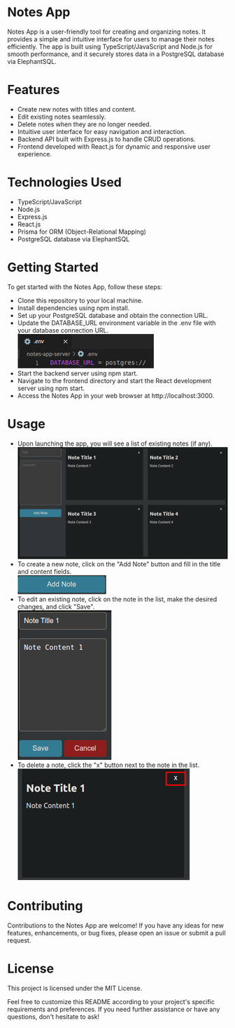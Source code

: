 # Notes App <br />
Notes App is a user-friendly tool for creating and organizing notes. It provides a simple and intuitive interface for users to manage their notes efficiently. The app is built using TypeScript/JavaScript and Node.js for smooth performance, and it securely stores data in a PostgreSQL database via ElephantSQL.

# Features <br />
- Create new notes with titles and content.
- Edit existing notes seamlessly.
- Delete notes when they are no longer needed.
- Intuitive user interface for easy navigation and interaction.
- Backend API built with Express.js to handle CRUD operations.
- Frontend developed with React.js for dynamic and responsive user experience.

# Technologies Used <br />
- TypeScript/JavaScript
- Node.js
- Express.js
- React.js
- Prisma for ORM (Object-Relational Mapping)
- PostgreSQL database via ElephantSQL

# Getting Started <br />
To get started with the Notes App, follow these steps: <br />
- Clone this repository to your local machine.
- Install dependencies using npm install.
- Set up your PostgreSQL database and obtain the connection URL.
- Update the DATABASE_URL environment variable in the .env file with your database connection URL. <br />
![](notes-app-ui/src/images/Env_file.png)
- Start the backend server using npm start.
- Navigate to the frontend directory and start the React development server using npm start.
- Access the Notes App in your web browser at http://localhost:3000.

# Usage <br />
- Upon launching the app, you will see a list of existing notes (if any). ![](notes-app-ui/src/images/Basic_Ui.png)
- To create a new note, click on the "Add Note" button and fill in the title and content fields. <br />
![](notes-app-ui/src/images/Add_Note_Button.png)
- To edit an existing note, click on the note in the list, make the desired changes, and click "Save". <br />
![](notes-app-ui/src/images/Edit_Ui.png)
- To delete a note, click the "x" button next to the note in the list. <br />
![](notes-app-ui/src/images/Delete_note.png)

# Contributing <br />
Contributions to the Notes App are welcome! If you have any ideas for new features, enhancements, or bug fixes, please open an issue or submit a pull request.

# License <br />
This project is licensed under the MIT License.

Feel free to customize this README according to your project's specific requirements and preferences. If you need further assistance or have any questions, don't hesitate to ask!
